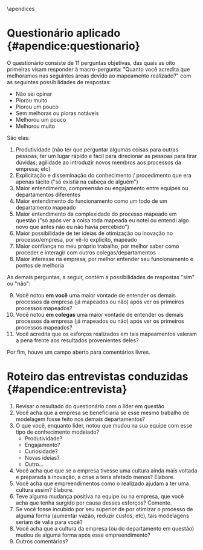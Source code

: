 \apendices

# Questionário aplicado {#apendice:questionario}

O questionário consiste de 11 perguntas objetivas, das quais as oito primeiras visam responder à macro-pergunta: "Quanto você acredita que melhoramos nas seguintes áreas devido ao mapeamento realizado?" com as seguintes possibilidades de respostas:

- Não sei opinar
- Piorou muito
- Piorou um pouco
- Sem melhoras ou pioras notáveis
- Melhorou um pouco
- Melhorou muito

São elas:

1. Produtividade (não ter que perguntar algumas coisas para outras pessoas; ter um lugar rápido e fácil para direcionar as pessoas para tirar dúvidas; agilidade ao introduzir novos membros aos processos da empresa; etc)
2. Explicitação e disseminação do conhecimento / procedimento que era apenas tácito ("só existia na cabeça de alguém")
3. Maior entendimento, compreensão ou engajamento entre equipes ou departamentos diferentes
4. Maior entendimento do funcionamento como um todo de um departamento mapeado
5. Maior entendimento da complexidade do processo mapeado em questão ("só após ver a coisa toda mapeada eu notei ou entendi algo novo que antes não eu não havia percebido")
6. Maior possibilidade de ter ideias de otimização ou inovação no processo/empresa, por vê-lo explícito, mapeado
7. Maior confiança no meu próprio trabalho, por melhor saber como proceder e interagir com outros colegas/departamentos
8. Maior interesse na empresa, por melhor entender seu funcionamento e pontos de melhoria

As demais perguntas, a seguir, contém a possibilidades de respostas "sim" ou "não":

9. Você notou **em você** uma maior vontade de entender os demais processos da empresa (já mapeados ou não) após ver os primeiros processos mapeados?
10. Você notou **em colegas** uma maior vontade de entender os demais processos da empresa (já mapeados ou não) após ver os primeiros processos mapeados?
11. Você acredita que os esforços realizados em tais mapeamentos valeram a pena frente aos resultados provenientes deles?

Por fim, houve um campo aberto para comentários livres.

# Roteiro das entrevistas conduzidas {#apendice:entrevista}

1. Revisar o resultado do questionário com o líder em questão
2. Você acha que a empresa se beneficiaria se esse mesmo trabalho de modelagem fosse feito nos demais departamentos?
3. O que você, enquanto líder, notou que mudou na sua equipe com esse tipo de conhecimento modelado?
    - Produtividade?
    - Engajamento?
    - Curiosidade?
    - Novas ideias?
    - Outro...
4. Você acha que que se a empresa tivesse uma cultura ainda mais voltada e preparada à inovação, a crise a teria afetado menos? Elabore.
5. Você acha que empreendimentos como o realizado ajudam a ter uma cultura assim? Elabore.
6. Teve alguma mudança positiva na equipe ou na empresa, que você acha que tenha surgido por causa desses esforços? Comente.
7. Se você fosse incubido por seu superior de por otimizar o processo de alguma forma (aumentar vazão, reduzir custos, etc), tais modelagens seriam de valia para você?
8. Você acha que a cultura da empresa (ou do departamento em questão) mudou de alguma forma após esse empreendimento?
9. Outros comentários?
